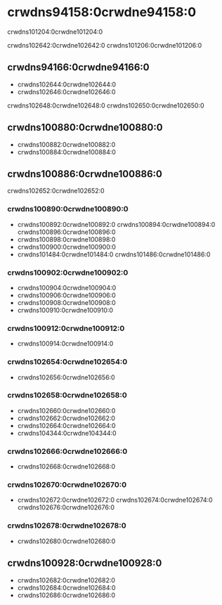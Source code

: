 # crwdns94158:0crwdne94158:0

<p class="description">crwdns101204:0crwdne101204:0</p>

crwdns102642:0crwdne102642:0 crwdns101206:0crwdne101206:0

## crwdns94166:0crwdne94166:0

- crwdns102644:0crwdne102644:0
- crwdns102646:0crwdne102646:0

crwdns102648:0crwdne102648:0 crwdns102650:0crwdne102650:0

## crwdns100880:0crwdne100880:0

- crwdns100882:0crwdne100882:0
- crwdns100884:0crwdne100884:0

## crwdns100886:0crwdne100886:0

crwdns102652:0crwdne102652:0

### crwdns100890:0crwdne100890:0

- crwdns100892:0crwdne100892:0 crwdns100894:0crwdne100894:0 crwdns100896:0crwdne100896:0
- crwdns100898:0crwdne100898:0
- crwdns100900:0crwdne100900:0
- crwdns101484:0crwdne101484:0 crwdns101486:0crwdne101486:0

### crwdns100902:0crwdne100902:0

- crwdns100904:0crwdne100904:0
- crwdns100906:0crwdne100906:0
- crwdns100908:0crwdne100908:0
- crwdns100910:0crwdne100910:0

### crwdns100912:0crwdne100912:0

- crwdns100914:0crwdne100914:0

### crwdns102654:0crwdne102654:0

- crwdns102656:0crwdne102656:0

### crwdns102658:0crwdne102658:0

- crwdns102660:0crwdne102660:0
- crwdns102662:0crwdne102662:0
- crwdns102664:0crwdne102664:0
- crwdns104344:0crwdne104344:0

### crwdns102666:0crwdne102666:0

- crwdns102668:0crwdne102668:0

### crwdns102670:0crwdne102670:0

- crwdns102672:0crwdne102672:0 crwdns102674:0crwdne102674:0 crwdns102676:0crwdne102676:0

### crwdns102678:0crwdne102678:0

- crwdns102680:0crwdne102680:0

## crwdns100928:0crwdne100928:0

- crwdns102682:0crwdne102682:0
- crwdns102684:0crwdne102684:0
- crwdns102686:0crwdne102686:0